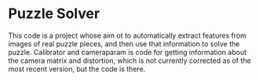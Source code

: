 # Puzzle Solver
  This code is a project whose aim ot to automatically extract features from images of real puzzle pieces, and then
use that information to solve the puzzle. Calibrator and cameraparam is code for getting information about the camera 
matrix and distortion, which is not currently corrected as of the most recent version, but the code is there. 
